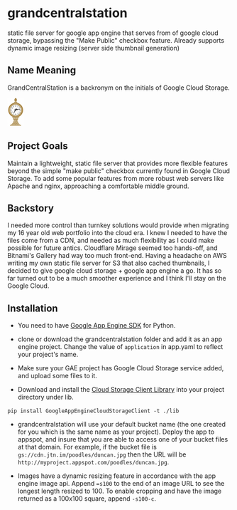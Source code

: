  grandcentralstation
===================

static file server for google app engine that serves from of google cloud storage, bypassing the "Make Public" checkbox feature. Already supports dynamic image resizing (server side thumbnail generation)

## Name Meaning ##
GrandCentralStation is a backronym on the initials of Google Cloud Storage.

![grandcentralstation logo](https://raw.githubusercontent.com/jtnimoy/grandcentralstation/master/data/gcs-logo.jpg)

## Project Goals ##
Maintain a lightweight, static file server that provides more flexible features beyond the simple "make public" checkbox currently found in Google Cloud Storage. To add some popular features from more robust web servers like Apache and nginx, approaching  a comfortable middle ground.

## Backstory ##
I needed more control than turnkey solutions would provide when migrating my 16 year old web portfolio into the cloud era. I knew I needed to have the files come from a CDN, and needed as much flexibility as I could make possible for future antics. Cloudflare Mirage seemed too hands-off, and Bitnami's Gallery had way too much front-end. Having a headache on AWS writing my own static file server for S3 that also cached thumbnails, I decided to give google cloud storage + google app engine a go. It has so far turned out to be a much smoother experience and I think I'll stay on the Google Cloud.

## Installation ##

+ You need to have [Google App Engine SDK](https://developers.google.com/appengine) for Python.

+ clone or download the grandcentralstation folder and add it as an app engine project. Change the value of `application` in app.yaml to reflect your project's name.

+ Make sure your GAE project has Google Cloud Storage service added, and upload some files to it.

+ Download and install the [Cloud Storage Client Library](https://developers.google.com/appengine/docs/python/googlecloudstorageclient/download) into your project directory under lib.


```
pip install GoogleAppEngineCloudStorageClient -t ./lib
```

+ grandcentralstation will use your default bucket name (the one created for you which is the same name as your project). Deploy the app to appspot, and insure that you are able to access one of your bucket files at that domain. For example, if the bucket file is `gs://cdn.jtn.im/poodles/duncan.jpg` then the URL will be `http://myproject.appspot.com/poodles/duncan.jpg`.

+ Images have a dynamic resizing feature in accordance with the app engine image api. Append `=s100` to the end of an image URL to see the longest length resized to 100. To enable cropping and have the image returned as a 100x100 square, append `-s100-c`.

